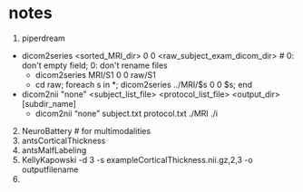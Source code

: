 # notes

1. piperdream
  + dicom2series <sorted_MRI_dir> 0 0 <raw_subject_exam_dicom_dir> # 0: don't empty field; 0: don't rename files
    + dicom2series MRI/S1 0 0 raw/S1
    + cd raw; foreach s in *; dicom2series ../MRI/$s 0 0 $s; end
  + dicom2nii "none" <subject_list_file> <protocol_list_file> <output_dir> [subdir_name]
    + dicom2nii “none” subject.txt protocol.txt ./MRI ./i
2. NeuroBattery # for multimodalities
3. antsCorticalThickness
4. antsMalfLabeling
5. KellyKapowski -d 3 -s exampleCorticalThickness.nii.gz,2,3 -o outputfilename
6. 
